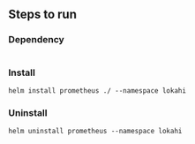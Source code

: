 

## Steps to run
### Dependency
```
```
### Install
```
helm install prometheus ./ --namespace lokahi
```
### Uninstall
```
helm uninstall prometheus --namespace lokahi
```
